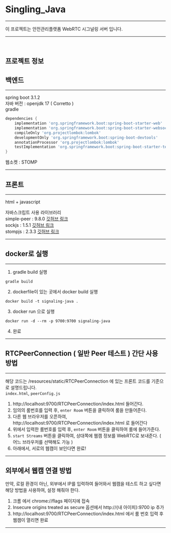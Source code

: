 Singling_Java
===============
***
이 프로젝트는 안전관리플랫폼 WebRTC 시그널링 서버 입니다. <br>
***
<br>

프로젝트 정보
--------
백엔드
----
***
spring boot 3.1.2 <br>
자바 버전 : openjdk 17 ( Corretto ) <br>
gradle 
```groovy
dependencies {
    implementation 'org.springframework.boot:spring-boot-starter-web'
    implementation 'org.springframework.boot:spring-boot-starter-websocket' // 시그널링 서버 구축을 위한 websocket
    compileOnly 'org.projectlombok:lombok'
    developmentOnly 'org.springframework.boot:spring-boot-devtools'
    annotationProcessor 'org.projectlombok:lombok'
    testImplementation 'org.springframework.boot:spring-boot-starter-test'
}
```
웹소켓 : STOMP

***
프론트
---
***
html + javascript

자바스크립트 사용 라이브러리<br>
simple-peer :  9.8.0 [깃허브 링크](https://github.com/feross/simple-peer)<br>
sockjs : 1.5.1 [깃허브 링크](https://github.com/sockjs/sockjs-client)<br>
stompjs : 2.3.3 [깃허브 링크](https://github.com/stomp-js/stompjs)
***

docker로 실행
---
***
1. gradle build 실행
```
gradle build
```
2. dockerfile이 있는 곳에서 docker build 실행
```
docker build -t signaling-java .
```
3. docker run 으로 실행
```
docker run -d --rm -p 9700:9700 signaling-java
```
4. 완료
***



RTCPeerConnection ( 일반 Peer 테스트 ) 간단 사용 방법 
---
***
해당 코드는 /resources/static/RTCPeerConnection 에 있는 프론트 코드를 기준으로 설명드립니다. <br>
`index.html`, `peerConfig.js`

1. http://localhost:9700/RTCPeerConnection/index.html 들어간다.
2. 임의의 룸번호를 입력 후, `enter Room` 버튼을 클릭하여 룸을 만들어준다.
3. 다른 웹 브라우저를 오픈하여, http://localhost:9700/RTCPeerConnection/index.html 로 들어간다
4. 위에서 입력한 룸번호를 입력 후, `enter Room` 버튼을 클릭하여 룸에 들어가준다.
5. `start Streams` 버튼을 클릭하여, 상대쪽에 웹캠 정보를 WebRTC로 보내준다. ( 어느 브라우저를 선택해도 가능 )
7. 아래에서, 서로의 웹캠이 보인다면 완료!
***

외부에서 웹캠 연결 방법
---
만약, 로컬 환경이 아닌, 외부에서 IP를 입력하여 들어와서 웹캠을 테스트 하고 싶다면 해당 방법을 사용하여, 설정 해줘야 한다.
1. 크롬 에서 chrome://flags 페이지에 접속
2. Insecure origins treated as secure 옵션에서 http://{내 아이피}:9700 ip 추가
3. http://localhost:9700/RTCPeerConnection/index.html 에서 룸 번호 입력 후 웹캠이 열리면 완료
***
